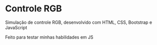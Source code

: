 # Controle RGB
Simulação de controle RGB, desenvolvido com HTML, CSS, Bootstrap e JavaScript

Feito para testar minhas habilidades em JS
